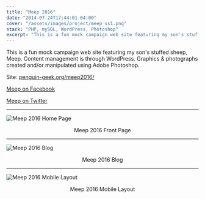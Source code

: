 ```yaml
---
title: "Meep 2016"
date: "2014-07-24T17:44:01-04:00"
cover: "/assets/images/project/meep_ss1.png"
stack: "PHP, mySQL, WordPress, Photoshop"
excerpt: "This is a fun mock campaign web site featuring my son's stuffed sheep, Meep."
---
```


This is a fun mock campaign web site featuring my son's stuffed sheep, Meep. Content management is through WordPress. Graphics & photographs created and/or manipulated using Adobe Photoshop.

Site: [penguin-geek.org/meep2016/](http://penguin-geek.org/meep2016/)

[Meep on Facebook](https://www.facebook.com/meepisasheep)

[Meep on Twitter](https://twitter.com/meepthesheep52)

---

![Meep 2016 Home Page](/assets/images/project/meep_ss1.png)

<center>Meep 2016 Front Page</center>

---

![Meep 2016 Blog](/assets/images/project/meep_ss2.png)

<center>Meep 2016 Blog</center>

---

![Meep 2016 Mobile Layout](/assets/images/project/meep_ss3.png)

<center>Meep 2016 Mobile Layout</center>

